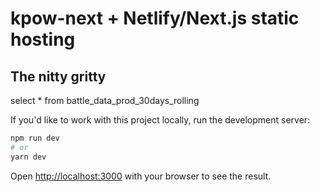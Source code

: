 # kpow-next + Netlify/Next.js static hosting

## The nitty gritty

select * from battle_data_prod_30days_rolling

If you'd like to work with this project locally, run the development server:

```bash
npm run dev
# or
yarn dev
```

Open [http://localhost:3000](http://localhost:3000) with your browser to see the result.
